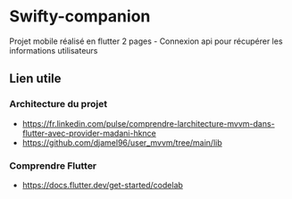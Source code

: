 # Swifty-companion

Projet mobile réalisé en flutter
2 pages - Connexion api pour récupérer les informations utilisateurs

## Lien utile

### Architecture du projet
 -  https://fr.linkedin.com/pulse/comprendre-larchitecture-mvvm-dans-flutter-avec-provider-madani-hknce
 -  https://github.com/djamel96/user_mvvm/tree/main/lib

### Comprendre Flutter
- https://docs.flutter.dev/get-started/codelab
